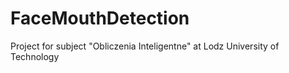 # FaceMouthDetection
Project for subject "Obliczenia Inteligentne" at Lodz University of Technology
